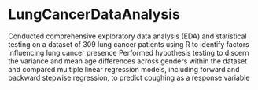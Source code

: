 # LungCancerDataAnalysis
Conducted comprehensive exploratory data analysis (EDA) and statistical testing on a dataset of 309 lung cancer patients using R to identify factors influencing lung cancer presence
Performed hypothesis testing to discern the variance and mean age differences across genders within the dataset and compared multiple linear regression models, including forward and backward stepwise regression, to predict coughing as a response variable
